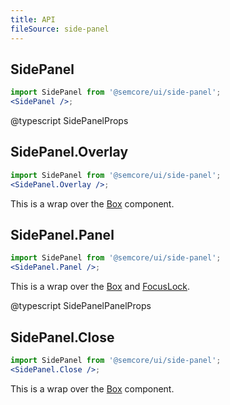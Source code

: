 ```yaml
---
title: API
fileSource: side-panel
---
```


## SidePanel

```jsx
import SidePanel from '@semcore/ui/side-panel';
<SidePanel />;
```

@typescript SidePanelProps

## SidePanel.Overlay

```jsx
import SidePanel from '@semcore/ui/side-panel';
<SidePanel.Overlay />;
```

This is a wrap over the [Box](/layout/box-system/box-api/#a3cfce) component.

## SidePanel.Panel

```jsx
import SidePanel from '@semcore/ui/side-panel';
<SidePanel.Panel />;
```

This is a wrap over the [Box](/layout/box-system/box-api/#a3cfce) and [FocusLock](https://github.com/theKashey/react-focus-lock/blob/master/interfaces.d.ts#L4).

@typescript SidePanelPanelProps

## SidePanel.Close

```jsx
import SidePanel from '@semcore/ui/side-panel';
<SidePanel.Close />;
```

This is a wrap over the [Box](/layout/box-system/box-api/#a3cfce) component.
